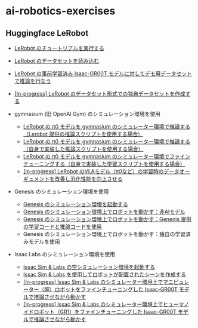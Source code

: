 # ai-robotics-exercises

## Huggingface LeRobot

- [LeRobot のチュートリアルを実行する](1/README.md)
- [LeRobot のデータセットを読み込む](2/README.md)
- [LeRobot の事前学習済み Isaac-GR00T モデルに対してデモ用データセットで推論を行なう](6/README.md)
- [[In-progress] LeRobot のデータセット形式での独自データセットを作成する](12/README.md)

- gymnasium (旧 OpenAI Gym) のシミュレーション環境を使用
    - [LeRobot の π0 モデルを gymnasium のシミュレーター環境で推論する（Lerobot 提供の推論スクリプトを使用する場合）](4/README.md)
    - [LeRobot の π0 モデルを gymnasium のシミュレーター環境で推論する（自身で実装した推論スクリプトを使用する場合）](3/README.md)
    - [LeRobot の π0 モデルを gymnasium のシミュレーター環境でファインチューニングする（自身で実装した学習スクリプトを使用する場合）](5/README.md)
    - [[In-progress] LeRobot のVLAモデル（π0など）の学習時のデータオーギュメントを改善し汎化性能を向上させる](6/README.md)

- Genesis のシミュレーション環境を使用
    - [Genesis のシミュレーション環境を起動する](13/README.md)
    - [Genesis のシミュレーション環境上でロボットを動かす：非AIモデル](14/README.md)
    - [Genesis のシミュレーション環境上でロボットを動かす：Genenis 提供の学習コードと推論コードを使用](https://genesis-world.readthedocs.io/ja/latest/user_guide/getting_started/locomotion.html)
    - Genesis のシミュレーション環境上でロボットを動かす：独自の学習済みモデルを使用

- Issac Labs のシミュレーション環境を使用
    - [Issac Sim & Labs の空シミュレーション環境を起動する](7/README.md)
    - [Issac Sim & Labs を使用してロボットが配置されたシーンを作成する](8/README.md)
    - [[In-progress] Issac Sim & Labs のシミュレーター環境上でマニピュレーター（腕）ロボットをファインチューニングした Isaac-GR00T モデルで推論させながら動かす](10/README.md)
    - [[In-progress] Issac Sim & Labs のシミュレーター環境上でヒューマノイドロボット（GR1）をファインチューニングした Isaac-GR00T モデルで推論させながら動かす](9/README.md)
